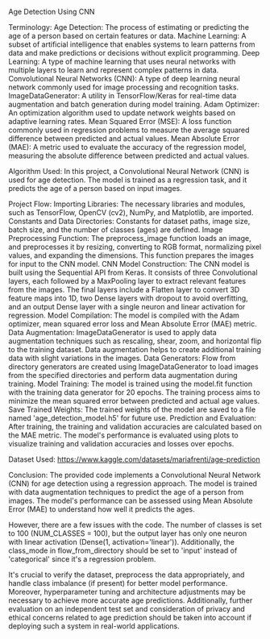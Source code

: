 Age Detection Using CNN

Terminology:
Age Detection: The process of estimating or predicting the age of a person based on certain features or data.
Machine Learning: A subset of artificial intelligence that enables systems to learn patterns from data and make predictions or decisions without explicit programming.
Deep Learning: A type of machine learning that uses neural networks with multiple layers to learn and represent complex patterns in data.
Convolutional Neural Networks (CNN): A type of deep learning neural network commonly used for image processing and recognition tasks.
ImageDataGenerator: A utility in TensorFlow/Keras for real-time data augmentation and batch generation during model training.
Adam Optimizer: An optimization algorithm used to update network weights based on adaptive learning rates.
Mean Squared Error (MSE): A loss function commonly used in regression problems to measure the average squared difference between predicted and actual values.
Mean Absolute Error (MAE): A metric used to evaluate the accuracy of the regression model, measuring the absolute difference between predicted and actual values.

Algorithm Used:
In this project, a Convolutional Neural Network (CNN) is used for age detection. The model is trained as a regression task, and it predicts the age of a person based on input images.

Project Flow:
Importing Libraries: The necessary libraries and modules, such as TensorFlow, OpenCV (cv2), NumPy, and Matplotlib, are imported.
Constants and Data Directories: Constants for dataset paths, image size, batch size, and the number of classes (ages) are defined.
Image Preprocessing Function: The preprocess_image function loads an image, and preprocesses it by resizing, converting to RGB format, normalizing pixel values, and expanding the dimensions. This function prepares the images for input to the CNN model.
CNN Model Construction: The CNN model is built using the Sequential API from Keras. It consists of three Convolutional layers, each followed by a MaxPooling layer to extract relevant features from the images. The final layers include a Flatten layer to convert 3D feature maps into 1D, two Dense layers with dropout to avoid overfitting, and an output Dense layer with a single neuron and linear activation for regression.
Model Compilation: The model is compiled with the Adam optimizer, mean squared error loss and Mean Absolute Error (MAE) metric.
Data Augmentation: ImageDataGenerator is used to apply data augmentation techniques such as rescaling, shear, zoom, and horizontal flip to the training dataset. Data augmentation helps to create additional training data with slight variations in the images.
Data Generators: Flow from directory generators are created using ImageDataGenerator to load images from the specified directories and perform data augmentation during training.
Model Training: The model is trained using the model.fit function with the training data generator for 20 epochs. The training process aims to minimize the mean squared error between predicted and actual age values.
Save Trained Weights: The trained weights of the model are saved to a file named 'age_detection_model.h5' for future use.
Prediction and Evaluation: After training, the training and validation accuracies are calculated based on the MAE metric. The model's performance is evaluated using plots to visualize training and validation accuracies and losses over epochs.

Dataset Used: 
https://www.kaggle.com/datasets/mariafrenti/age-prediction

Conclusion:
The provided code implements a Convolutional Neural Network (CNN) for age detection using a regression approach. The model is trained with data augmentation techniques to predict the age of a person from images. The model's performance can be assessed using Mean Absolute Error (MAE) to understand how well it predicts the ages.

However, there are a few issues with the code. The number of classes is set to 100 (NUM_CLASSES = 100), but the output layer has only one neuron with linear activation (Dense(1, activation='linear')). Additionally, the class_mode in flow_from_directory should be set to 'input' instead of 'categorical' since it's a regression problem.

It's crucial to verify the dataset, preprocess the data appropriately, and handle class imbalance (if present) for better model performance. Moreover, hyperparameter tuning and architecture adjustments may be necessary to achieve more accurate age predictions. Additionally, further evaluation on an independent test set and consideration of privacy and ethical concerns related to age prediction should be taken into account if deploying such a system in real-world applications.
